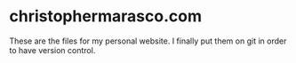 christophermarasco.com
======================

These are the files for my personal website.  I finally put them on git in order to have version control.
